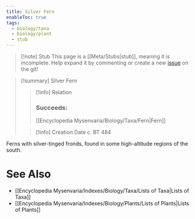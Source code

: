 ```yaml
---
title: Silver Fern
enableToc: true
tags:
  - biology/taxa
  - biology/plant
  - stub
---
```


> [!note] Stub
> This page is a [[Meta/Stubs|stub]], meaning it is incomplete. Help expand it by commenting or create a new [issue](https://github.com/RagtimeGal/quartz--encyclopedia-mysenvaria/issues/new/choose) on the git!


> [!summary] Silver Fern
> > [!info] Relation
> > ### Succeeds:
> > [[Encyclopedia Mysenvaria/Biology/Taxa/Fern|Fern]]
>
> > [!info] Creation Date
> > c. BT 484

Ferns with silver-tinged fronds, found in some high-altitude regions of the south.

# See Also
- [[Encyclopedia Mysenvaria/Indexes/Biology/Taxa/Lists of Taxa|Lists of Taxa]]
- [[Encyclopedia Mysenvaria/Indexes/Biology/Plants/Lists of Plants|Lists of Plants]]
